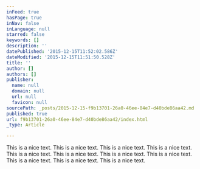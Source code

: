 ```yaml
---
inFeed: true
hasPage: true
inNav: false
inLanguage: null
starred: false
keywords: []
description: ''
datePublished: '2015-12-15T11:52:02.586Z'
dateModified: '2015-12-15T11:51:50.528Z'
title: ''
author: []
authors: []
publisher:
  name: null
  domain: null
  url: null
  favicon: null
sourcePath: _posts/2015-12-15-f9b13701-26a0-46ee-84e7-d40bde86aa42.md
published: true
url: f9b13701-26a0-46ee-84e7-d40bde86aa42/index.html
_type: Article

---
```

This is a nice text. This is a nice text. This is a nice text. This is a nice text. This is a nice text. This is a nice text. This is a nice text. This is a nice text. This is a nice text. This is a nice text. This is a nice text.